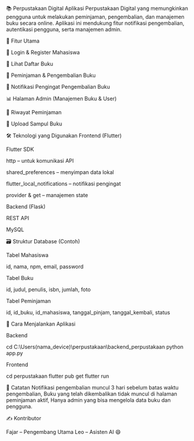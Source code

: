 📚 Perpustakaan Digital
Aplikasi Perpustakaan Digital yang memungkinkan pengguna untuk melakukan peminjaman, pengembalian, dan manajemen buku secara online. Aplikasi ini mendukung fitur notifikasi pengembalian, autentikasi pengguna, serta manajemen admin.



🧩 Fitur Utama

🔐 Login & Register Mahasiswa

📖 Lihat Daftar Buku

🛒 Peminjaman & Pengembalian Buku

🔔 Notifikasi Pengingat Pengembalian Buku

📊 Halaman Admin (Manajemen Buku & User)

🧾 Riwayat Peminjaman

📸 Upload Sampul Buku



🛠️ Teknologi yang Digunakan
Frontend (Flutter)

Flutter SDK

http – untuk komunikasi API

shared_preferences – menyimpan data lokal

flutter_local_notifications – notifikasi pengingat

provider & get – manajemen state

Backend (Flask)

REST API

MySQL



🗃️ Struktur Database (Contoh)

Tabel Mahasiswa

id, nama, npm, email, password

Tabel Buku

id, judul, penulis, isbn, jumlah, foto

Tabel Peminjaman

id, id_buku, id_mahasiswa, tanggal_pinjam, tanggal_kembali, status



🚀 Cara Menjalankan Aplikasi

Backend

cd C:\Users\(nama_device)\perpustakaan\backend_perpustakaan
python app.py

Frontend

cd perpustakaan
flutter pub get
flutter run



📌 Catatan
Notifikasi pengembalian muncul 3 hari sebelum batas waktu pengembalian, 
Buku yang telah dikembalikan tidak muncul di halaman peminjaman aktif, 
Hanya admin yang bisa mengelola data buku dan pengguna.



✍️ Kontributor

Fajar – Pengembang Utama
Leo – Asisten AI 😄
